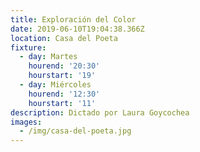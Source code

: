 ```yaml
---
title: Exploración del Color
date: 2019-06-10T19:04:38.366Z
location: Casa del Poeta
fixture:
  - day: Martes
    hourend: '20:30'
    hourstart: '19'
  - day: Miércoles
    hourend: '12:30'
    hourstart: '11'
description: Dictado por Laura Goycochea
images:
  - /img/casa-del-poeta.jpg
---
```


